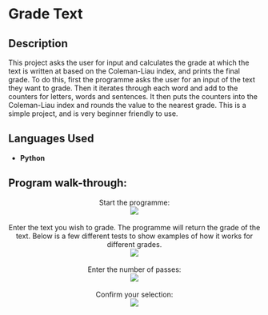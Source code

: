 # <h1>Grade Text</h1>

<h2>Description</h2>
This project asks the user for input and calculates the grade at which the text is written at based on the Coleman-Liau index, and prints the final grade. To do this, first the programme asks the user for an input of the text they want to grade. Then it iterates through each word and add to the counters for letters, words and sentences. It then puts the counters into the Coleman-Liau index and rounds the value to the nearest grade. This is a simple project, and is very beginner friendly to use.
<br />


<h2>Languages Used</h2>

- <b>Python</b> 

<h2>Program walk-through:</h2>

<p align="center">
Start the programme: <br/>
<img src="https://i.imgur.com/yu9wz4n.png"/>
<br />
<br />
Enter the text you wish to grade. The programme will return the grade of the text. Below is a few different tests to show examples of how it works for different grades. <br/>
<img src="https://i.imgur.com/fmRZqUH.png"/>
<br />
<br />
Enter the number of passes: <br/>
<img src="https://i.imgur.com/r5C1Ydq.png"/>
<br />
<br />
Confirm your selection:  <br/>
<img src="https://i.imgur.com/eLyTPal.png"/>
<br />
<br />
</p>

<!--
 ```diff
- text in red
+ text in green
! text in orange
# text in gray
@@ text in purple (and bold)@@
```
--!>
